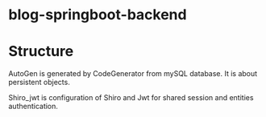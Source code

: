 # blog-springboot-backend

# Structure
AutoGen is generated by CodeGenerator from mySQL database. It is about persistent objects.

Shiro_jwt is configuration of Shiro and Jwt for shared session and entities authentication.


